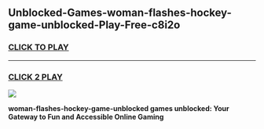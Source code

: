 
## Unblocked-Games-woman-flashes-hockey-game-unblocked-Play-Free-c8i2o
<h3>
<a href="https://premium76.site?title=woman-flashes-hockey-game-unblocked&ref=20A">CLICK TO PLAY</a></h3>
<hr>

<h3>
<a href="https://premium76.site?title=woman-flashes-hockey-game-unblocked&ref=20A">CLICK 2 PLAY</a>
  
</h3>

<a href="https://premium76.site?title=woman-flashes-hockey-game-unblocked&ref=20A"><img src="https://clearcache.store/games.png"></a>


**woman-flashes-hockey-game-unblocked games unblocked: Your Gateway to Fun and Accessible Online Gaming**
